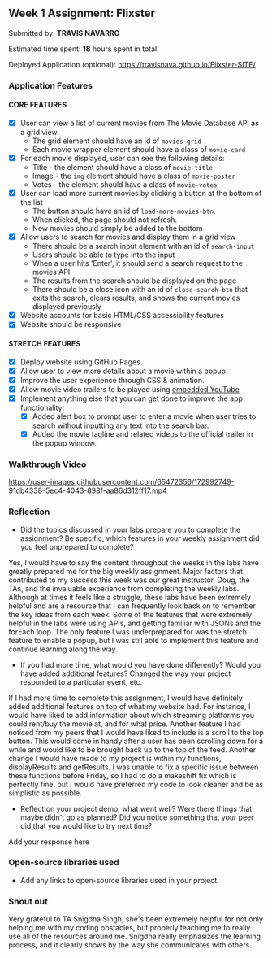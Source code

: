## Week 1 Assignment: Flixster

Submitted by: **TRAVIS NAVARRO**

Estimated time spent: **18** hours spent in total

Deployed Application (optional): https://travisnava.github.io/Flixster-SITE/

### Application Features

#### CORE FEATURES

- [X] User can view a list of current movies from The Movie Database API as a grid view
  - The grid element should have an id of `movies-grid`
  - Each movie wrapper element should have a class of `movie-card`
- [X] For each movie displayed, user can see the following details:
  - Title - the element should have a class of `movie-title`
  - Image - the `img` element should have a class of `movie-poster`
  - Votes - the element should have a class of `movie-votes`
- [X] User can load more current movies by clicking a button at the bottom of the list
  - The button should have an id of `load-more-movies-btn`.
  - When clicked, the page should not refresh.
  - New movies should simply be added to the bottom
- [X] Allow users to search for movies and display them in a grid view
  - There should be a search input element with an id of `search-input`
  - Users should be able to type into the input
  - When a user hits 'Enter', it should send a search request to the movies API
  - The results from the search should be displayed on the page
  - There should be a close icon with an id of `close-search-btn` that exits the search, clears results, and shows the current movies displayed previously
- [X] Website accounts for basic HTML/CSS accessibility features
- [X] Website should be responsive

#### STRETCH FEATURES

- [X] Deploy website using GitHub Pages. 
- [X] Allow user to view more details about a movie within a popup.
- [X] Improve the user experience through CSS & animation.
- [X] Allow movie video trailers to be played using [embedded YouTube](https://support.google.com/youtube/answer/171780?hl=en)
- [X] Implement anything else that you can get done to improve the app functionality!
  - [X] Added alert box to prompt user to enter a movie when user tries to search without inputting any text into the search bar.
  - [X] Added the movie tagline and related videos to the official trailer in the popup window.

### Walkthrough Video

https://user-images.githubusercontent.com/65472356/172992749-91db4338-5ec4-4043-898f-aa86d312ff17.mp4


### Reflection

* Did the topics discussed in your labs prepare you to complete the assignment? Be specific, which features in your weekly assignment did you feel unprepared to complete?

Yes, I would have to say the content throughout the weeks in the labs have greatly prepared me for the big weekly assignment. Major factors that contributed to my success this week was our great instructor, Doug, the TAs, and the invaluable experience from completing the weekly labs. Although at times it feels like a struggle, these labs have been extremely helpful and are a resource that I can frequently look back on to remember the key ideas from each week. Some of the features that were extremely helpful in the labs were using APIs, and getting familiar with JSONs and the forEach loop. The only feature I was underprepared for was the stretch feature to enable a popup, but I was still able to implement this feature and continue learning along the way.

* If you had more time, what would you have done differently? Would you have added additional features? Changed the way your project responded to a particular event, etc.
  
If I had more time to complete this assignment, I would have definitely added additional features on top of what my website had. For instance, I would have liked to add information about which streaming platforms you could rent/buy the movie at, and for what price. Another feature I had noticed from my peers that I would have liked to include is a scroll to the top button. This would come in handy after a user has been scrolling down for a while and would like to be brought back up to the top of the feed. Another change I would have made to my project is within my functions, displayResults and getResults. I was unable to fix a specific issue between these functions before Friday, so I had to do a makeshift fix which is perfectly fine, but I would have preferred my code to look cleaner and be as simplistic as possible.

* Reflect on your project demo, what went well? Were there things that maybe didn't go as planned? Did you notice something that your peer did that you would like to try next time?

Add your response here

### Open-source libraries used

- Add any links to open-source libraries used in your project.

### Shout out





Very grateful to TA Snigdha Singh, she's been extremely helpful for not only helping me with my coding obstacles, but properly teaching me to really use all of the resources around me. Snigdha really emphasizes the learning process, and it clearly shows by the way she communicates with others.

